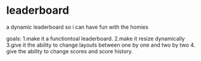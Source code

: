 # leaderboard
 a dynamic leaderboard so i can have fun with the homies
 
 goals:
 1.make it a functiontoal leaderboard.
 2.make it resize dynamically
 3.give it the ability to change layouts between one by one and two by two
 4. give the ability to change scores and score history.
